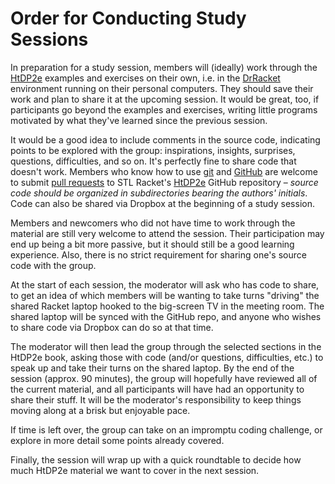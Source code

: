 # Order for Conducting Study Sessions

In preparation for a study session, members will (ideally) work through the [HtDP2e](http://www.ccs.neu.edu/home/matthias/HtDP2e/) examples and exercises on their own, i.e. in the [DrRacket](http://docs.racket-lang.org/drracket/) environment running on their personal computers. They should save their work and plan to share it at the upcoming session. It would be great, too, if participants go beyond the examples and exercises, writing little programs motivated by what they've learned since the previous session.

It would be a good idea to include comments in the source code, indicating points to be explored with the group: inspirations, insights, surprises, questions, difficulties, and so on. It's perfectly fine to share code that doesn't work. Members who know how to use [git](http://git-scm.com/book/en/v2/Getting-Started-About-Version-Control) and [GitHub](https://github.com/stl-racket) are welcome to submit [pull requests](https://help.github.com/articles/using-pull-requests/) to STL Racket's [HtDP2e](https://github.com/stl-racket/HtDP2e) GitHub repository – *source code should be organized in subdirectories bearing the authors' initials*. Code can also be shared via Dropbox at the beginning of a study session.

Members and newcomers who did not have time to work through the material are still very welcome to attend the session. Their participation may end up being a bit more passive, but it should still be a good learning experience. Also, there is no strict requirement for sharing one's source code with the group.

At the start of each session, the moderator will ask who has code to share, to get an idea of which members will be wanting to take turns "driving" the shared Racket laptop hooked to the big-screen TV in the meeting room. The shared laptop will be synced with the GitHub repo, and anyone who wishes to share code via Dropbox can do so at that time.

The moderator will then lead the group through the selected sections in the HtDP2e book, asking those with code (and/or questions, difficulties, etc.) to speak up and take their turns on the shared laptop. By the end of the session (approx. 90 minutes), the group will hopefully have reviewed all of the current material, and all participants will have had an opportunity to share their stuff. It will be the moderator's responsibility to keep things moving along at a brisk but enjoyable pace.

If time is left over, the group can take on an impromptu coding challenge, or explore in more detail some points already covered.

Finally, the session will wrap up with a quick roundtable to decide how much HtDP2e material we want to cover in the next session.
